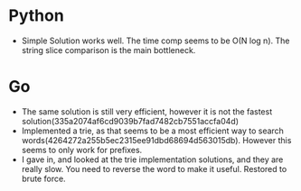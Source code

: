 # Python
- Simple Solution works well. The time comp seems to be O(N log n). The string slice comparison is the main bottleneck.


# Go

- The same solution is still very efficient, however it is not the fastest solution(335a2074af6cd9039b7fad7482cb7551accfa04d)
- Implemented a trie, as that seems to be a most efficient way to search words(4264272a255b5ec2315ee91dbd68694d563015db). However this seems to only work for prefixes.
- I gave in, and looked at the trie implementation solutions, and they are really slow. You need to reverse the word to make it useful. Restored to brute force.